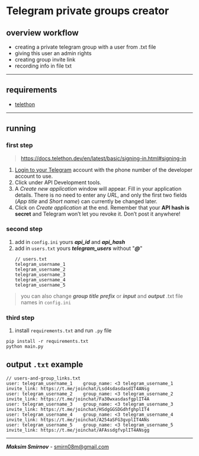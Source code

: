 # Telegram private groups creator

## overview workflow

- creating a private telegram group with a user from .txt file
- giving this user an admin rights
- creating group invite link
- recording info in file txt

---

## requirements

- [telethon](https://github.com/LonamiWebs/Telethon)

---

## running
### first step 
> https://docs.telethon.dev/en/latest/basic/signing-in.html#signing-in
1. [Login to your Telegram](https://my.telegram.org/) account with the phone number of the developer account to use.
2. Click under API Development tools.
3. A *Create new application* window will appear. Fill in your application details. There is no need to enter any *URL*, and only the first two fields (*App title* and *Short name*) can currently be changed later.
4. Click on *Create application* at the end. Remember that your **API hash is secret** and Telegram won’t let you revoke it. Don’t post it anywhere!

### second step

1. add in `config.ini` yours ***api_id*** and ***api_hash***
2. add in `users.txt` yours ***telegram_users*** without "***@***"
   ```
   // users.txt
   telegram_username_1
   telegram_username_2
   telegram_username_3
   telegram_username_4
   telegram_username_5
   ```
> you can also change ***group title prefix*** or ***input*** and ***output*** .txt file names in `config.ini`

### third step
1. install `requirements.txt` and run `.py` file
```
pip install -r requirements.txt
python main.py
```

## output `.txt` example
```
// users-and-group_links.txt
user: telegram_username_1 	 group_name: <3 telegram_username_1 	 invite_link: https://t.me/joinchat/Lsd4sdasdasdIT4ANsg
user: telegram_username_2 	 group_name: <3 telegram_username_2 	 invite_link: https://t.me/joinchat/Fa30wxasdasfgplIT4A
user: telegram_username_3 	 group_name: <3 telegram_username_3 	 invite_link: https://t.me/joinchat/HSdgGGSDGdhfghplIT4
user: telegram_username_4 	 group_name: <3 telegram_username_4 	 invite_link: https://t.me/joinchat/A254aSFG3gvplIT4ANs
user: telegram_username_5	 group_name: <3 telegram_username_5 	 invite_link: https://t.me/joinchat/AFAssdgfvplIT4ANsgg
```

---

***Maksim Smirnov*** - <smirn08m@gmail.com>
